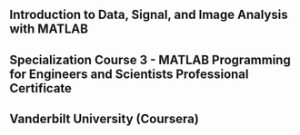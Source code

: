 ## Introduction to Data, Signal, and Image Analysis with MATLAB

## Specialization Course 3 - MATLAB Programming for Engineers and Scientists Professional Certificate

## Vanderbilt University (Coursera)
